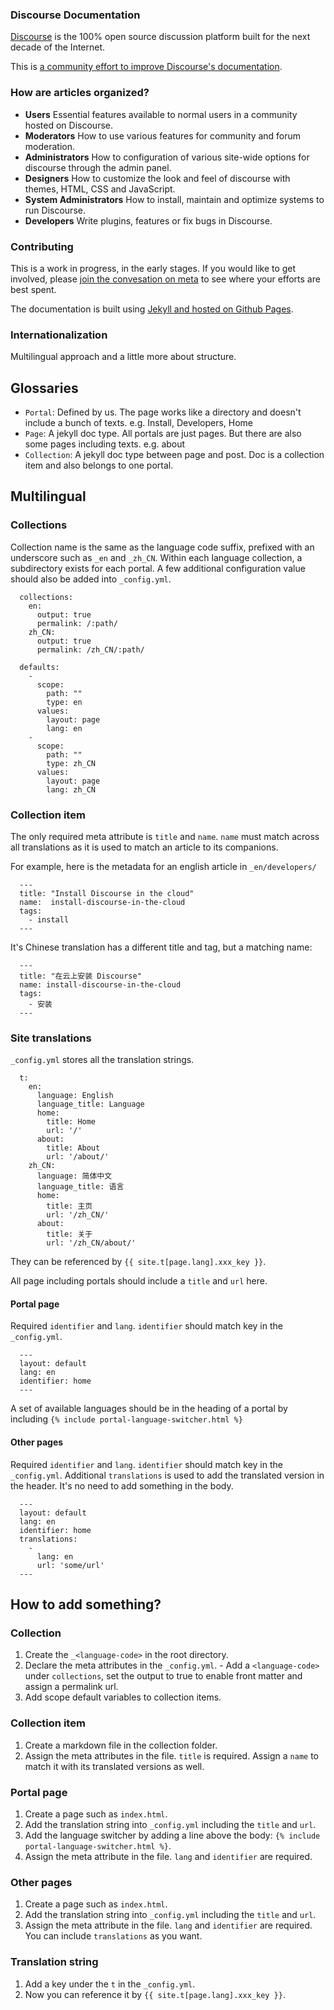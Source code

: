 ### Discourse Documentation

[Discourse](http://www.discourse.org) is the 100% open source discussion platform built for the next decade of the Internet.

This is [a community effort to improve Discourse's documentation](https://meta.discourse.org/t/a-community-effort-to-improve-discourses-documentation/29129).

### How are articles organized?

- **Users**
  Essential features available to normal users in a community hosted on Discourse.
- **Moderators**
  How to use various features for community and forum moderation.
- **Administrators**
  How to configuration of various site-wide options for discourse through the admin panel.
- **Designers**
  How to customize the look and feel of discourse with themes, HTML, CSS and JavaScript.
- **System Administrators**
  How to install, maintain and optimize systems to run Discourse.
- **Developers**
  Write plugins, features or fix bugs in Discourse.

### Contributing

  This is a work in progress, in the early stages.  If you would like to get involved, please [join the convesation on meta](https://meta.discourse.org/t/a-community-effort-to-improve-discourses-documentation/29129) to see where your efforts are best spent.

  The documentation is built using [Jekyll and hosted on Github Pages](https://help.github.com/articles/using-jekyll-with-pages/).


### Internationalization

  Multilingual approach and a little more about structure.


  ## Glossaries

  - `Portal`: Defined by us. The page works like a directory and doesn't include a bunch of texts. e.g. Install, Developers, Home
  - `Page`: A jekyll doc type. All portals are just pages. But there are also some pages including texts. e.g. about
  - `Collection`: A jekyll doc type between page and post. Doc is a collection item and also belongs to one portal.

  ## Multilingual

  ### Collections

  Collection name is the same as the language code suffix, prefixed with an underscore such as `_en` and `_zh_CN`. Within each language collection, a subdirectory exists for each portal. A few additional configuration value should also be added into `_config.yml`.

      collections:
        en:
          output: true
          permalink: /:path/
        zh_CN:
          output: true
          permalink: /zh_CN/:path/

      defaults:
        -
          scope:
            path: ""
            type: en
          values:
            layout: page
            lang: en
        -
          scope:
            path: ""
            type: zh_CN
          values:
            layout: page
            lang: zh_CN

  ### Collection item

  The only required meta attribute is `title` and `name`.
  `name` must match across all translations as it is used to match an article to its companions.

  For example, here is the metadata for an english article in `_en/developers/`

      ---
      title: "Install Discourse in the cloud"
      name:  install-discourse-in-the-cloud
      tags:
        - install
      ---

  It's Chinese translation has a different title and tag, but a matching name:

      ---
      title: "在云上安装 Discourse"
      name: install-discourse-in-the-cloud
      tags:
        - 安装
      ---


  ### Site translations

  `_config.yml` stores all the translation strings.

      t:
        en:
          language: English
          language_title: Language
          home:
            title: Home
            url: '/'
          about:
            title: About
            url: '/about/'
        zh_CN:
          language: 简体中文
          language_title: 语言
          home:
            title: 主页
            url: '/zh_CN/'
          about:
            title: 关于
            url: '/zh_CN/about/'

  They can be referenced by `{{ site.t[page.lang].xxx_key }}`.

  All page including portals should include a `title` and `url` here.

  #### Portal page

  Required `identifier` and `lang`. `identifier` should match key in the `_config.yml`.

      ---
      layout: default
      lang: en
      identifier: home
      ---

  A set of available languages should be in the heading of a portal by including `{% include portal-language-switcher.html %}`

  #### Other pages

  Required `identifier` and `lang`. `identifier` should match key in the `_config.yml`. Additional `translations` is used to add the translated version in the header. It's no need to add something in the body.

      ---
      layout: default
      lang: en
      identifier: home
      translations:
        -
          lang: en
          url: 'some/url'
      ---

  ## How to add something?

  ### Collection

  1. Create the `_<language-code>` in the root directory.
  2. Declare the meta attributes in the `_config.yml`.
    - Add a `<language-code>` under `collections`, set the output to true to enable front matter and assign a permalink url.
  3. Add scope default variables to collection items.

  ### Collection item

  1. Create a markdown file in the collection folder.
  2. Assign the meta attributes in the file. `title` is required. Assign a `name` to match it with its translated versions as well.

  ### Portal page

  1. Create a page such as `index.html`.
  2. Add the translation string into `_config.yml` including the `title` and `url`.
  3. Add the language switcher by adding a line above the body: `{% include portal-language-switcher.html %}`.
  4. Assign the meta attribute in the file. `lang` and `identifier` are required.

  ### Other pages

  1. Create a page such as `index.html`.
  2. Add the translation string into `_config.yml` including the `title` and `url`.
  3. Assign the meta attribute in the file. `lang` and `identifier` are required. You can include `translations` as you want.

  ### Translation string

  1. Add a key under the `t` in the `_config.yml`.
  2. Now you can reference it by `{{ site.t[page.lang].xxx_key }}`.
